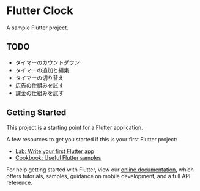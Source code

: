 # Flutter Clock

A sample Flutter project.

## TODO
- タイマーのカウントダウン
- タイマーの追加と編集
- タイマーの切り替え
- 広告の仕組みを試す
- 課金の仕組みを試す

## Getting Started

This project is a starting point for a Flutter application.

A few resources to get you started if this is your first Flutter project:

- [Lab: Write your first Flutter app](https://flutter.dev/docs/get-started/codelab)
- [Cookbook: Useful Flutter samples](https://flutter.dev/docs/cookbook)

For help getting started with Flutter, view our
[online documentation](https://flutter.dev/docs), which offers tutorials,
samples, guidance on mobile development, and a full API reference.
